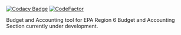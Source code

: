 [![Codacy Badge](https://api.codacy.com/project/badge/Grade/dde2d423ea974b07b7a6132de0d03c15)](https://www.codacy.com/app/KarmaScripter/BudgetExecution?utm_source=github.com&amp;utm_medium=referral&amp;utm_content=KarmaScripter/BudgetExecution&amp;utm_campaign=Badge_Grade)
[![CodeFactor](https://www.codefactor.io/repository/github/karmascripter/budgetexecution/badge/master)](https://www.codefactor.io/repository/github/karmascripter/budgetexecution/overview/master)

Budget and Accounting tool for EPA Region 6 Budget and Accounting Section currently under development. 
